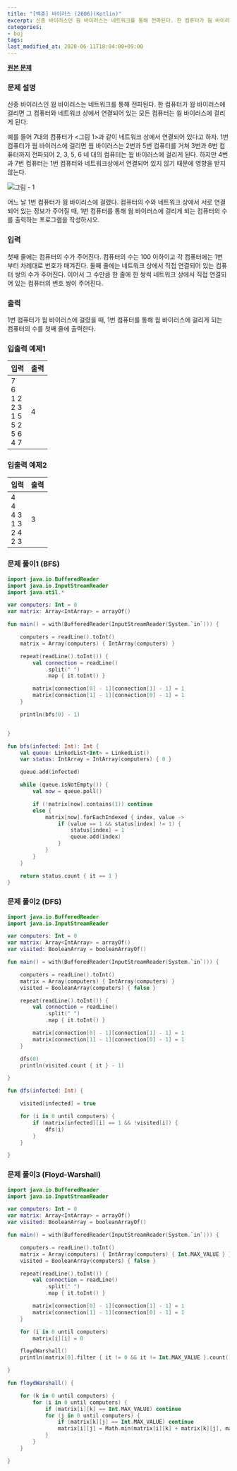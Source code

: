 ```yaml
---
title: "[백준] 바이러스 (2606)(Kotlin)"
excerpt: 신종 바이러스인 웜 바이러스는 네트워크를 통해 전파된다. 한 컴퓨터가 웜 바이러스에 걸리면 그 컴퓨터와 네트워크 상에서 연결되어 있는 모든 컴퓨터는 웜 바이러스에 걸리게 된다.
categories:
- boj
tags:
last_modified_at: 2020-06-11T18:04:00+09:00
---
```


**[원본 문제](https://www.acmicpc.net/problem/2606)**

### 문제 설명

신종 바이러스인 웜 바이러스는 네트워크를 통해 전파된다. 한 컴퓨터가 웜 바이러스에 걸리면 그 컴퓨터와 네트워크 상에서 연결되어 있는 모든 컴퓨터는 웜 바이러스에 걸리게 된다.

예를 들어 7대의 컴퓨터가 <그림 1>과 같이 네트워크 상에서 연결되어 있다고 하자. 1번 컴퓨터가 웜 바이러스에 걸리면 웜 바이러스는 2번과 5번 컴퓨터를 거쳐 3번과 6번 컴퓨터까지 전파되어 2, 3, 5, 6 네 대의 컴퓨터는 웜 바이러스에 걸리게 된다. 하지만 4번과 7번 컴퓨터는 1번 컴퓨터와 네트워크상에서 연결되어 있지 않기 때문에 영향을 받지 않는다.

![그림 - 1](https://www.acmicpc.net/upload/images/zmMEZZ8ioN6rhCdHmcIT4a7.png)

어느 날 1번 컴퓨터가 웜 바이러스에 걸렸다. 컴퓨터의 수와 네트워크 상에서 서로 연결되어 있는 정보가 주어질 때, 1번 컴퓨터를 통해 웜 바이러스에 걸리게 되는 컴퓨터의 수를 출력하는 프로그램을 작성하시오.

### 입력

첫째 줄에는 컴퓨터의 수가 주어진다. 컴퓨터의 수는 100 이하이고 각 컴퓨터에는 1번 부터 차례대로 번호가 매겨진다. 둘째 줄에는 네트워크 상에서 직접 연결되어 있는 컴퓨터 쌍의 수가 주어진다. 이어서 그 수만큼 한 줄에 한 쌍씩 네트워크 상에서 직접 연결되어 있는 컴퓨터의 번호 쌍이 주어진다.

### 출력

1번 컴퓨터가 웜 바이러스에 걸렸을 때, 1번 컴퓨터를 통해 웜 바이러스에 걸리게 되는 컴퓨터의 수를 첫째 줄에 출력한다.

### 입출력 예제1

|입력|출력|
|-----|-----|
|7<br>6<br>1 2<br>2 3<br>1 5<br>5 2<br>5 6<br>4 7|4|


### 입출력 예제2

|입력|출력|
|-----|-----|
|4<br>4<br>4 3<br>1 3<br>2 4<br>2 3|3|


### 문제 풀이1 (BFS)

```kotlin
import java.io.BufferedReader
import java.io.InputStreamReader
import java.util.*

var computers: Int = 0
var matrix: Array<IntArray> = arrayOf()

fun main() = with(BufferedReader(InputStreamReader(System.`in`))) {

    computers = readLine().toInt()
    matrix = Array(computers) { IntArray(computers) }

    repeat(readLine().toInt()) {
        val connection = readLine()
            .split(" ")
            .map { it.toInt() }

        matrix[connection[0] - 1][connection[1] - 1] = 1
        matrix[connection[1] - 1][connection[0] - 1] = 1
    }

    println(bfs(0) - 1)


}

fun bfs(infected: Int): Int {
    val queue: LinkedList<Int> = LinkedList()
    var status: IntArray = IntArray(computers) { 0 }

    queue.add(infected)

    while (queue.isNotEmpty()) {
        val now = queue.poll()

        if (!matrix[now].contains(1)) continue
        else {
            matrix[now].forEachIndexed { index, value ->
                if (value == 1 && status[index] != 1) {
                    status[index] = 1
                    queue.add(index)
                }
            }
        }
    }

    return status.count { it == 1 }
}
```

### 문제 풀이2 (DFS)

```kotlin
import java.io.BufferedReader
import java.io.InputStreamReader

var computers: Int = 0
var matrix: Array<IntArray> = arrayOf()
var visited: BooleanArray = booleanArrayOf()

fun main() = with(BufferedReader(InputStreamReader(System.`in`))) {

    computers = readLine().toInt()
    matrix = Array(computers) { IntArray(computers) }
    visited = BooleanArray(computers) { false }

    repeat(readLine().toInt()) {
        val connection = readLine()
            .split(" ")
            .map { it.toInt() }

        matrix[connection[0] - 1][connection[1] - 1] = 1
        matrix[connection[1] - 1][connection[0] - 1] = 1
    }

    dfs(0)
    println(visited.count { it } - 1)

}

fun dfs(infected: Int) {

    visited[infected] = true

    for (i in 0 until computers) {
        if (matrix[infected][i] == 1 && !visited[i]) {
            dfs(i)
        }
    }

}
```

### 문제 풀이3 (Floyd-Warshall)

```kotlin
import java.io.BufferedReader
import java.io.InputStreamReader

var computers: Int = 0
var matrix: Array<IntArray> = arrayOf()
var visited: BooleanArray = booleanArrayOf()

fun main() = with(BufferedReader(InputStreamReader(System.`in`))) {

    computers = readLine().toInt()
    matrix = Array(computers) { IntArray(computers) { Int.MAX_VALUE } }
    visited = BooleanArray(computers) { false }

    repeat(readLine().toInt()) {
        val connection = readLine()
            .split(" ")
            .map { it.toInt() }

        matrix[connection[0] - 1][connection[1] - 1] = 1
        matrix[connection[1] - 1][connection[0] - 1] = 1
    }

    for (i in 0 until computers)
        matrix[i][i] = 0

    floydWarshall()
    println(matrix[0].filter { it != 0 && it != Int.MAX_VALUE }.count())

}

fun floydWarshall() {

    for (k in 0 until computers) {
        for (i in 0 until computers) {
            if (matrix[i][k] == Int.MAX_VALUE) continue
            for (j in 0 until computers) {
                if (matrix[k][j] == Int.MAX_VALUE) continue
                matrix[i][j] = Math.min(matrix[i][k] + matrix[k][j], matrix[i][j])
            }
        }
    }

}
```
